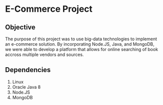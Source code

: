 # E-Commerce Project
## Objective
The purpose of this project was to use big-data technologies to implement an e-commerce solution. By incorporating Node.JS, Java, and MongoDB, we were able to develop a platform that allows for online searching of book accross multiple vendors and sources.

## Dependencies
1. Linux
2. Oracle Java 8
3. Node.JS
4. MongoDB
